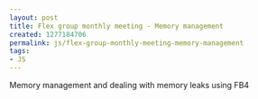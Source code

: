 ```yaml
---
layout: post
title: Flex group monthly meeting - Memory management
created: 1277184706
permalink: js/flex-group-monthly-meeting-memory-management
tags:
- JS
---
```

<p>Memory management and&nbsp;dealing with memory leaks using FB4</p>
